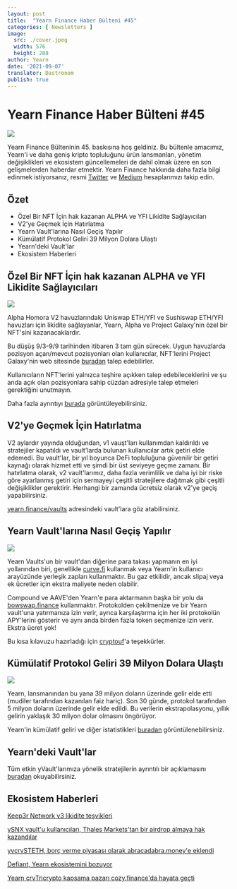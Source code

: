 ```yaml
---
layout: post
title:  "Yearn Finance Haber Bülteni #45"
categories: [ Newsletters ]
image:
  src: ./cover.jpeg
  width: 576
  height: 288
author: Yearn
date: '2021-09-07'
translator: Dastronom
publish: true
---
```


# Yearn Finance Haber Bülteni #45

![](/_newsletters/Yearn-Finance-Newsletter-45/image1.png)

Yearn Finance Bülteninin 45. baskısına hoş geldiniz. Bu bültenle amacımız, Yearn'i ve daha geniş kripto topluluğunu ürün lansmanları, yönetim değişiklikleri ve ekosistem güncellemeleri de dahil olmak üzere en son gelişmelerden haberdar etmektir. Yearn Finance hakkında daha fazla bilgi edinmek istiyorsanız, resmi [Twitter](https://twitter.com/iearnfinance) ve [Medium](https://medium.com/iearn) hesaplarımızı takip edin.

## **Özet**

- Özel Bir NFT İçin hak kazanan ALPHA ve YFI Likidite Sağlayıcıları
- V2'ye Geçmek İçin Hatırlatma
- Yearn Vault'larına Nasıl Geçiş Yapılır
- Kümülatif Protokol Geliri 39 Milyon Dolara Ulaştı
- Yearn'deki Vault'lar
- Ekosistem Haberleri

## **Özel Bir NFT İçin hak kazanan ALPHA ve YFI Likidite Sağlayıcıları**

![](/_newsletters/Yearn-Finance-Newsletter-45/image2.png)

Alpha Homora V2 havuzlarındaki Uniswap ETH/YFI ve Sushiswap ETH/YFI havuzları için likidite sağlayanlar, Yearn, Alpha ve Project Galaxy'nin özel bir NFT'sini kazanacaklardır.

Bu düşüş 9/3-9/9 tarihinden itibaren 3 tam gün sürecek. Uygun havuzlarda pozisyon açan/mevcut pozisyonları olan kullanıcılar, NFT'lerini Project Galaxy'nin web sitesinde [buradan](https://galaxy.eco/AlphaFinanceLab/campaign/117) talep edebilirler.

Kullanıcıların NFT'lerini yalnızca teşhire açıkken talep edebileceklerini ve şu anda açık olan pozisyonlara sahip cüzdan adresiyle talep etmeleri gerektiğini unutmayın.

Daha fazla ayrıntıyı [burada](https://twitter.com/AlphaFinanceLab/status/1433689307152195591) görüntüleyebilirsiniz.

## **V2'ye Geçmek İçin Hatırlatma**

V2 aylardır yayında olduğundan, v1 vauşt'ları kullanımdan kaldırıldı ve stratejiler kapatıldı ve vault'larda bulunan kullanıcılar artık getiri elde edemedi. Bu vault'lar, bir yıl boyunca DeFi topluluğuna güvenilir bir getiri kaynağı olarak hizmet etti ve şimdi bir üst seviyeye geçme zamanı. Bir hatırlatma olarak, v2 vault'larımız, daha fazla verimlilik ve daha iyi bir riske göre ayarlanmış getiri için sermayeyi çeşitli stratejilere dağıtmak gibi çeşitli değişiklikler gerektirir. Herhangi bir zamanda ücretsiz olarak v2'ye geçiş yapabilirsiniz.

[yearn.finance/vaults](https://yearn.finance/vaults) adresindeki vault'lara göz atabilirsiniz.

## **Yearn Vault'larına Nasıl Geçiş Yapılır**

![](/_newsletters/Yearn-Finance-Newsletter-45/image3.png)

Yearn Vaults'un bir vault'dan diğerine para takası yapmanın en iyi yollarından biri, genellikle [curve.fi](https://curve.fi/) kullanmak veya Yearn'in kullanıcı arayüzünde yerleşik zapları kullanmaktır. Bu gaz etkilidir, ancak slipaj veya ek ücretler için ekstra maliyete neden olabilir.

Compound ve AAVE'den Yearn'e para aktarmanın başka bir yolu da [bowswap.finance](https://bowswap.finance/) kullanmaktır. Protokolden çekilmenize ve bir Yearn vault'una yatırmanıza izin verir, ayrıca karşılaştırma için her iki protokolün APY'lerini gösterir ve aynı anda birden fazla token seçmenize izin verir. Ekstra ücret yok!

Bu kısa kılavuzu hazırladığı için [cryptouf](https://twitter.com/cryptouf)'a teşekkürler.

## **Kümülatif Protokol Geliri 39 Milyon Dolara Ulaştı**

![](/_newsletters/Yearn-Finance-Newsletter-45/image4.png)

Yearn, lansmanından bu yana 39 milyon doların üzerinde gelir elde etti (mudiler tarafından kazanılan faiz hariç). Son 30 günde, protokol tarafından 5 milyon doların üzerinde gelir elde edildi. Bu verilerin ekstrapolasyonu, yıllık gelirin yaklaşık 30 milyon dolar olmasını öngörüyor.

Yearn'in kümülatif geliri ve diğer istatistikleri [buradan](https://www.yfistats.com/) görüntülenebilirsiniz.

## **Yearn'deki Vault'lar**

Tüm etkin yVault'larımıza yönelik stratejilerin ayrıntılı bir açıklamasını [buradan](https://medium.com/yearn-state-of-the-vaults/the-vaults-at-yearn-9237905ffed3) okuyabilirsiniz.

## **Ekosistem Haberleri**

[Keep3r Network v3 likidite teşvikleri](https://twitter.com/AndreCronjeTech/status/1434125562281332737)

[ySNX vault'u kullanıcıları, Thales Markets'tan bir airdrop almaya hak kazandılar](https://twitter.com/thalesmarket/status/1434889906657144834)

[yvcrvSTETH, borç verme piyasası olarak abracadabra.money'e eklendi](https://twitter.com/MIM_Spell/status/1430975000350281732?s=20)

[Defiant, Yearn ekosistemini bozuyor](https://thedefiant.io/yearn-finance-ecosystem-breakdown-pushing-the-boundaries-of-human-coordination/)

[Yearn crvTricrypto kapsama pazarı cozy.finance'da hayata geçti](https://twitter.com/cozyfinance/status/1433602125792038913)
